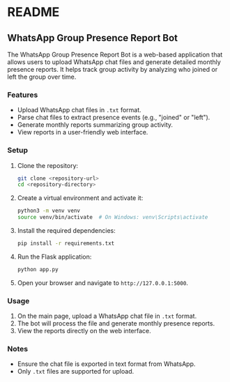 # README

## WhatsApp Group Presence Report Bot

The WhatsApp Group Presence Report Bot is a web-based application that allows users to upload WhatsApp chat files and generate detailed monthly presence reports. It helps track group activity by analyzing who joined or left the group over time.

### Features
- Upload WhatsApp chat files in `.txt` format.
- Parse chat files to extract presence events (e.g., "joined" or "left").
- Generate monthly reports summarizing group activity.
- View reports in a user-friendly web interface.

### Setup
1. Clone the repository:
   ```bash
   git clone <repository-url>
   cd <repository-directory>
   ```
2. Create a virtual environment and activate it:
   ```bash
   python3 -m venv venv
   source venv/bin/activate  # On Windows: venv\Scripts\activate
   ```
3. Install the required dependencies:
   ```bash
   pip install -r requirements.txt
   ```
4. Run the Flask application:
   ```bash
   python app.py
   ```
5. Open your browser and navigate to `http://127.0.0.1:5000`.

### Usage
1. On the main page, upload a WhatsApp chat file in `.txt` format.
2. The bot will process the file and generate monthly presence reports.
3. View the reports directly on the web interface.

### Notes
- Ensure the chat file is exported in text format from WhatsApp.
- Only `.txt` files are supported for upload.